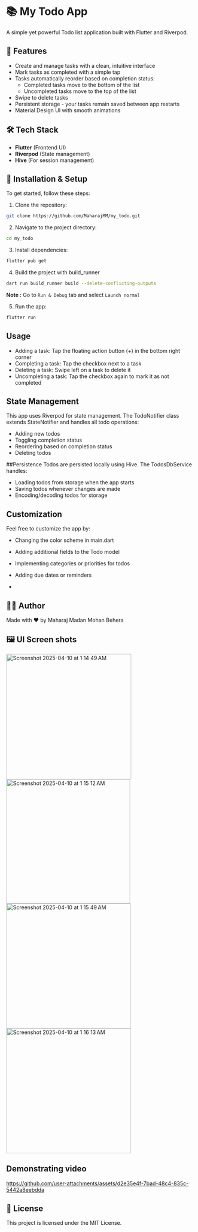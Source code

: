 # 📚 My Todo App

A simple yet powerful Todo list application built with Flutter and Riverpod.

## 🚀 Features
- Create and manage tasks with a clean, intuitive interface
- Mark tasks as completed with a simple tap
- Tasks automatically reorder based on completion status:
    - Completed tasks move to the bottom of the list
    - Uncompleted tasks move to the top of the list
- Swipe to delete tasks
- Persistent storage - your tasks remain saved between app restarts
- Material Design UI with smooth animations

## 🛠️ Tech Stack
- **Flutter** (Frontend UI)
- **Riverpod** (State management)
- **Hive** (For session management)


## 🔧 Installation & Setup
To get started, follow these steps:

1. Clone the repository:

```bash
git clone https://github.com/MaharajMM/my_todo.git
```

2. Navigate to the project directory:
```bash
cd my_todo
```
3. Install dependencies:
```bash
flutter pub get
```
4. Build the project with build_runner
```bash
dart run build_runner build --delete-conflicting-outputs
```
**Note :** Go to ```Run & Debug``` tab and select ```Launch normal```

5. Run the app:
```bash
flutter run
```

## Usage

- Adding a task: Tap the floating action button (+) in the bottom right corner
- Completing a task: Tap the checkbox next to a task
- Deleting a task: Swipe left on a task to delete it
- Uncompleting a task: Tap the checkbox again to mark it as not completed

## State Management
This app uses Riverpod for state management. The TodoNotifier class extends StateNotifier and handles all todo operations:

- Adding new todos
- Toggling completion status
- Reordering based on completion status
- Deleting todos

##Persistence
Todos are persisted locally using Hive. The TodosDbService handles:

- Loading todos from storage when the app starts
- Saving todos whenever changes are made
- Encoding/decoding todos for storage

## Customization
Feel free to customize the app by:

- Changing the color scheme in main.dart
- Adding additional fields to the Todo model
- Implementing categories or priorities for todos
- Adding due dates or reminders

- 
## 🧑‍💻 Author
Made with ❤️ by Maharaj Madan Mohan Behera

## 🖼️ UI Screen shots
<img width="334" alt="Screenshot 2025-04-10 at 1 14 49 AM" src="https://github.com/user-attachments/assets/7b6d0bfc-5b51-4bc3-938d-31bf3e3d1149" />
<img width="331" alt="Screenshot 2025-04-10 at 1 15 12 AM" src="https://github.com/user-attachments/assets/a3727179-5261-4be2-baf4-c24212189674" />
<img width="333" alt="Screenshot 2025-04-10 at 1 15 49 AM" src="https://github.com/user-attachments/assets/b004c893-ab20-4613-aad3-d2128f246e76" />
<img width="333" alt="Screenshot 2025-04-10 at 1 16 13 AM" src="https://github.com/user-attachments/assets/d2c99e36-8f47-42a2-8686-715dae5bf254" />

## Demonstrating video
https://github.com/user-attachments/assets/d2e35e4f-7bad-48c4-835c-5442a8eebdda


## 📄 License
This project is licensed under the MIT License.


